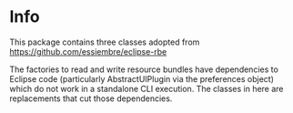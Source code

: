 # Info

This package contains three classes adopted from https://github.com/essiembre/eclipse-rbe

The factories to read and write resource bundles have dependencies to Eclipse code (particularly AbstractUIPlugin via the preferences object) which do not work in a standalone CLI execution. The classes in here are replacements that cut those dependencies.
